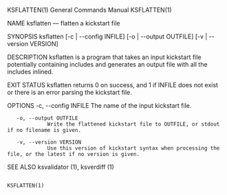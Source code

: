 KSFLATTEN(1)                                                                               General Commands Manual                                                                               KSFLATTEN(1)



NAME
       ksflatten — flatten a kickstart file

SYNOPSIS
       ksflatten [-c | --config INFILE]  [-o | --output OUTFILE]  [-v | --version VERSION]

DESCRIPTION
       ksflatten is a program that takes an input kickstart file potentially containing includes and generates an output file with all the includes inlined.

EXIT STATUS
       ksflatten returns 0 on success, and 1 if INFILE does not exist or there is an error parsing the kickstart file.

OPTIONS
       -c, --config INFILE
                 The name of the input kickstart file.

       -o, --output OUTFILE
                 Write the flattened kickstart file to OUTFILE, or stdout if no filename is given.

       -v, --version VERSION
                 Use this version of kickstart syntax when processing the file, or the latest if no version is given.

SEE ALSO
       ksvalidator (1), ksverdiff (1)



                                                                                                                                                                                                 KSFLATTEN(1)
